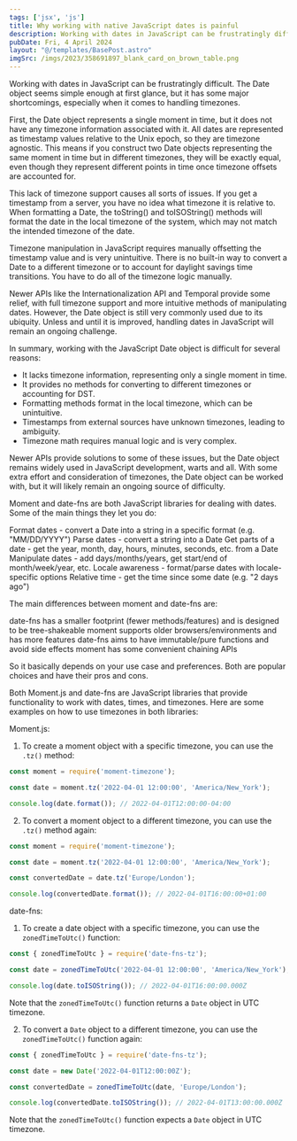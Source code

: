 ```yaml
---
tags: ['jsx', 'js']
title: Why working with native JavaScript dates is painful
description: Working with dates in JavaScript can be frustratingly difficult. The Date object seems simple enough at first glance, but it has some major shortcomings, especially when it comes to handling timezones. 
pubDate: Fri, 4 April 2024
layout: "@/templates/BasePost.astro"
imgSrc: /imgs/2023/358691897_blank_card_on_brown_table.png
---
```


Working with dates in JavaScript can be frustratingly difficult. The Date object seems simple enough at first glance, but it has some major shortcomings, especially when it comes to handling timezones. 

First, the Date object represents a single moment in time, but it does not have any timezone information associated with it. All dates are represented as timestamp values relative to the Unix epoch, so they are timezone agnostic. This means if you construct two Date objects representing the same moment in time but in different timezones, they will be exactly equal, even though they represent different points in time once timezone offsets are accounted for.

This lack of timezone support causes all sorts of issues. If you get a timestamp from a server, you have no idea what timezone it is relative to. When formatting a Date, the toString() and toISOString() methods will format the date in the local timezone of the system, which may not match the intended timezone of the date. 

Timezone manipulation in JavaScript requires manually offsetting the timestamp value and is very unintuitive. There is no built-in way to convert a Date to a different timezone or to account for daylight savings time transitions. You have to do all of the timezone logic manually.

Newer APIs like the Internationalization API and Temporal provide some relief, with full timezone support and more intuitive methods of manipulating dates. However, the Date object is still very commonly used due to its ubiquity. Unless and until it is improved, handling dates in JavaScript will remain an ongoing challenge.

In summary, working with the JavaScript Date object is difficult for several reasons:

- It lacks timezone information, representing only a single moment in time. 
- It provides no methods for converting to different timezones or accounting for DST. 
- Formatting methods format in the local timezone, which can be unintuitive. 
- Timestamps from external sources have unknown timezones, leading to ambiguity. 
- Timezone math requires manual logic and is very complex.

Newer APIs provide solutions to some of these issues, but the Date object remains widely used in JavaScript development, warts and all. With some extra effort and consideration of timezones, the Date object can be worked with, but it will likely remain an ongoing source of difficulty.

Moment and date-fns are both JavaScript libraries for dealing with dates. Some of the main things they let you do:

Format dates - convert a Date into a string in a specific format (e.g. "MM/DD/YYYY")
Parse dates - convert a string into a Date
Get parts of a date - get the year, month, day, hours, minutes, seconds, etc. from a Date
Manipulate dates - add days/months/years, get start/end of month/week/year, etc.
Locale awareness - format/parse dates with locale-specific options
Relative time - get the time since some date (e.g. "2 days ago")

The main differences between moment and date-fns are:

date-fns has a smaller footprint (fewer methods/features) and is designed to be tree-shakeable
moment supports older browsers/environments and has more features
date-fns aims to have immutable/pure functions and avoid side effects
moment has some convenient chaining APIs

So it basically depends on your use case and preferences. Both are popular choices and have their pros and cons.

Both Moment.js and date-fns are JavaScript libraries that provide functionality to work with dates, times, and timezones. Here are some examples on how to use timezones in both libraries:

Moment.js:

1. To create a moment object with a specific timezone, you can use the `.tz()` method:

```js
const moment = require('moment-timezone');

const date = moment.tz('2022-04-01 12:00:00', 'America/New_York');

console.log(date.format()); // 2022-04-01T12:00:00-04:00
```

2. To convert a moment object to a different timezone, you can use the `.tz()` method again:

```js
const moment = require('moment-timezone');

const date = moment.tz('2022-04-01 12:00:00', 'America/New_York');

const convertedDate = date.tz('Europe/London');

console.log(convertedDate.format()); // 2022-04-01T16:00:00+01:00
```

date-fns:

1. To create a date object with a specific timezone, you can use the `zonedTimeToUtc()` function:

```js
const { zonedTimeToUtc } = require('date-fns-tz');

const date = zonedTimeToUtc('2022-04-01 12:00:00', 'America/New_York');

console.log(date.toISOString()); // 2022-04-01T16:00:00.000Z
```

Note that the `zonedTimeToUtc()` function returns a `Date` object in UTC timezone.

2. To convert a `Date` object to a different timezone, you can use the `zonedTimeToUtc()` function again:

```js
const { zonedTimeToUtc } = require('date-fns-tz');

const date = new Date('2022-04-01T12:00:00Z');

const convertedDate = zonedTimeToUtc(date, 'Europe/London');

console.log(convertedDate.toISOString()); // 2022-04-01T13:00:00.000Z
```

Note that the `zonedTimeToUtc()` function expects a `Date` object in UTC timezone.